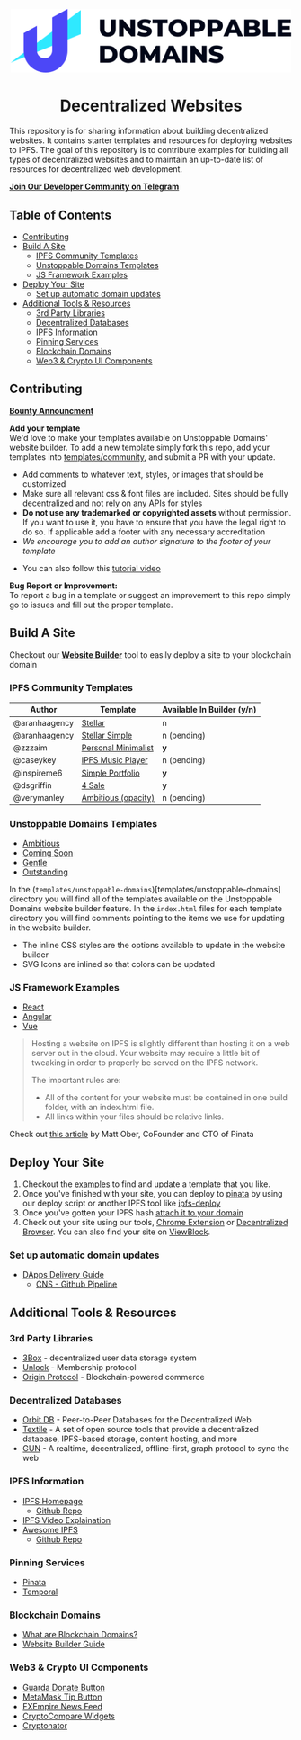 <p align="center">
  <a href="https://unstoppabledomains.com/?ref=website-builder&utm_source=github&utm_medium=readme&utm_campaign=decentralized_websites">
    <img src="unstoppable-logo.svg" width="500" />
  </a>
</p>
<h1 align="center">
Decentralized Websites
</h1>

This repository is for sharing information about building decentralized websites. It contains starter templates and resources for deploying websites to IPFS. The goal of this repository is to contribute examples for building all types of decentralized websites and to maintain an up-to-date list of resources for decentralized web development.

**[Join Our Developer Community on Telegram](https://t.me/joinchat/FNyCe0oURg3dm10M7i3Zjg)**

## Table of Contents

- [Contributing](#contributing)
- [Build A Site](#build-a-site)
  - [IPFS Community Templates](#ipfs-community-templates)
  - [Unstoppable Domains Templates](#unstoppable-domains-templates)
  - [JS Framework Examples](#js-framework-examples)
- [Deploy Your Site](#deploy-your-site)
  - [Set up automatic domain updates](#set-up-automatic-domain-updates)
- [Additional Tools & Resources](#additional-tools---resources)
  - [3rd Party Libraries](#3rd-party-libraries)
  - [Decentralized Databases](#decentralized-databases)
  - [IPFS Information](#ipfs-information)
  - [Pinning Services](#pinning-services)
  - [Blockchain Domains](#blockchain-domains)
  - [Web3 & Crypto UI Components](#web3---crypto-ui-components)

## Contributing

**[Bounty Announcment](https://medium.com/unstoppabledomains/unstoppable-website-templates-e5ed343a7c7a)**

**Add your template**  
We'd love to make your templates available on Unstoppable Domains' website builder.
To add a new template simply fork this repo, add your templates into [templates/community](templates/community), and submit a PR with your update.

- Add comments to whatever text, styles, or images that should be customized
- Make sure all relevant css & font files are included. Sites should be fully decentralized and not rely on any APIs for styles
- **Do not use any trademarked or copyrighted assets** without permission. If you want to use it, you have to ensure that you have the legal right to do so. If applicable add a footer with any necessary accreditation
- _We encourage you to add an author signature to the footer of your template_

* You can also follow this [tutorial video](https://www.youtube.com/watch?v=YtDcmPqW_DM&feature=youtu.be)

**Bug Report or Improvement:**  
To report a bug in a template or suggest an improvement to this repo simply go to issues and fill out the proper template.

## Build A Site

Checkout our **[Website Builder](https://unstoppabledomains.com/my-websites?ref=website-builder&utm_source=github&utm_medium=readme&utm_campaign=decentralized_websites)** tool to easily deploy a site to your blockchain domain

### IPFS Community Templates

| Author        | Template                                                        | Available In Builder (y/n) |
| ------------- | --------------------------------------------------------------- | -------------------------- |
| @aranhaagency | [Stellar](templates/community/stellar)                          | n                          |
| @aranhaagency | [Stellar Simple](templates/community/stellar-simple)            | n (pending)                |
| @zzzaim       | [Personal Minimalist](templates/community/personal-minimalist)  | **y**                      |
| @caseykey     | [IPFS Music Player](templates/community/ipfs-music-player)      | n (pending)                |
| @inspireme6   | [Simple Portfolio ](templates/community/simple-portfolio-theme) | **y**                      |
| @dsgriffin    | [4 Sale](templates/community/4sale)                             | **y**                      |
| @verymanley   | [Ambitious (opacity)](templates/community/ambitious-opacity)    | n (pending)                |

### Unstoppable Domains Templates

- [Ambitious](templates/unstoppable-domains/ambitious)
- [Coming Soon](templates/unstoppable-domains/coming-soon)
- [Gentle](templates/unstoppable-domains/gentle)
- [Outstanding](templates/unstoppable-domains/outstanding)

In the (`templates/unstoppable-domains`)[templates/unstoppable-domains] directory you will find all of the templates available on the Unstoppable Domains website builder feature. In the `index.html` files for each template directory you will find comments pointing to the items we use for updating in the website builder.

- The inline CSS styles are the options available to update in the website builder
- SVG Icons are inlined so that colors can be updated

### JS Framework Examples

- [React](https://github.com/PinataCloud/React-IPFS-Example)
- [Angular](https://github.com/PinataCloud/Angular-IPFS-Example)
- [Vue](https://github.com/PinataCloud/Vue-IPFS-Example)

> Hosting a website on IPFS is slightly different than hosting it on a web server out in the cloud. Your website may require a little bit of tweaking in order to properly be served on the IPFS network.
>
> The important rules are:
>
> - All of the content for your website must be contained in one build folder, with an index.html file.
> - All links within your files should be relative links.

Check out [this article](https://medium.com/pinata/how-to-easily-host-a-website-on-ipfs-9d842b5d6a01) by Matt Ober, CoFounder and CTO of Pinata

## Deploy Your Site

1. Checkout the [examples](examples/) to find and update a template that you like.
2. Once you've finished with your site, you can deploy to [pinata](https://pinata.cloud/) by using our deploy script or another IPFS tool like [ipfs-deploy](https://github.com/ipfs-shipyard/ipfs-deploy)
3. Once you've gotten your IPFS hash [attach it to your domain](https://youtu.be/I9vTeAtELOk?t=61)
4. Check out your site using our tools, [Chrome Extension](https://chrome.google.com/webstore/detail/unstoppable-extension/beelkklmblgdljamcmoffgfbdddfpnnl?hl=en-US&authuser=0)
   or [Decentralized Browser](https://unstoppabledomains.com/browser). You can also find your site on [ViewBlock](https://viewblock.io/).

### Set up automatic domain updates

- [DApps Delivery Guide](https://dapps-delivery-guide.readthedocs.io/)
  - [CNS - Github Pipeline](https://dapps-delivery-guide.readthedocs.io/en/latest/domain/cns.html#setup-pipeline-with-crypto-update)

## Additional Tools & Resources

### 3rd Party Libraries

- [3Box](https://3box.io/) - decentralized user data storage system
- [Unlock](https://github.com/unlock-protocol/unlock) - Membership protocol
- [Origin Protocol](https://github.com/OriginProtocol/origin) - Blockchain-powered commerce

### Decentralized Databases

- [Orbit DB](https://github.com/orbitdb) - Peer-to-Peer Databases for the Decentralized Web
- [Textile](https://github.com/textileio) - A set of open source tools that provide a decentralized database, IPFS-based storage, content hosting, and more
- [GUN](https://github.com/amark/gun) - A realtime, decentralized, offline-first, graph protocol to sync the web

<!-- TODO: ### Articles -->

### IPFS Information

- [IPFS Homepage](https://ipfs.io/)
  - [Github Repo](https://github.com/ipfs/ipfs)
- [IPFS Video Explaination](https://www.youtube.com/watch?v=5Uj6uR3fp-U)
- [Awesome IPFS](https://awesome.ipfs.io/)
  - [Github Repo](https://github.com/ipfs/awesome-ipfs#awesome-ipfs-)

### Pinning Services

- [Pinata](https://pinata.cloud/)
- [Temporal](https://temporal.cloud/)

### Blockchain Domains

- [What are Blockchain Domains?](https://community.unstoppabledomains.com/t/blockchain-domains-starter-guide-what-are-blockchain-domains/109)
- [Website Builder Guide](https://community.unstoppabledomains.com/t/website-builder-guide/446)

### Web3 & Crypto UI Components

- [Guarda Donate Button](./web3-ui-components/guarda-donate-button)
- [MetaMask Tip Button](https://github.com/MetaMask/TipButton)
- [FXEmpire News Feed](https://www.fxempire.com/widgets/newsfeed)
- [CryptoCompare Widgets](https://www.cryptocompare.com/dev/widget/wizard)
- [Cryptonator](https://www.cryptonator.com/widget)
